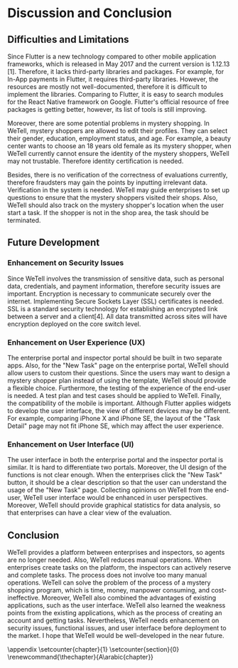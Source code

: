 # Discussion and Conclusion 

## Difficulties and Limitations

Since Flutter is a new technology compared to other mobile application frameworks, which is released in May 2017 and the current version is 1.12.13 [1]. Therefore, it lacks third-party libraries and packages. For example, for In-App payments in Flutter, it requires third-party libraries. However, the resources are mostly not well-documented, therefore it is difficult to implement the libraries. Comparing to Flutter, it is easy to search modules for the React Native framework on Google. Flutter's official resource of free packages is getting better, however, its list of tools is still improving.

Moreover, there are some potential problems in mystery shopping. In WeTell, mystery shoppers are allowed to edit their profiles. They can select their gender, education, employment status, and age. For example, a beauty center wants to choose an 18 years old female as its mystery shopper, when WeTell currently cannot ensure the identity of the mystery shoppers, WeTell may not trustable. Therefore identity certification is needed. 

Besides, there is no verification of the correctness of evaluations currently, therefore fraudsters may gain the points by inputting irrelevant data. Verification in the system is needed. WeTell may guide enterprises to set up questions to ensure that the mystery shoppers visited their shops. Also, WeTell should also track on the mystery shopper's location when the user start a task. If the shopper is not in the shop area, the task should be terminated.

## Future Development

### Enhancement on Security Issues
Since WeTell involves the transmission of sensitive data, such as personal data, credentials, and payment information, therefore security issues are important. Encryption is necessary to communicate securely over the internet. Implementing Secure Sockets Layer (SSL) certificates is needed. SSL is a standard security technology for establishing an encrypted link between a server and a client[4]. All data transmitted across sites will have encryption deployed on the core switch level. 

### Enhancement on User Experience (UX)
The enterprise portal and inspector portal should be built in two separate apps. Also, for the "New Task" page on the enterprise portal, WeTell should allow users to custom their questions. Since the users may want to design a mystery shopper plan instead of using the template, WeTell should provide a flexible choice. Furthermore, the testing of the experience of the end-user is needed. A test plan and test cases should be applied to WeTell. Finally, the compatibility of the mobile is important. Although Flutter applies widgets to develop the user interface, the view of different devices may be different. For example, comparing iPhone X and iPhone SE, the layout of the "Task Detail" page may not fit iPhone SE, which may affect the user experience.

### Enhancement on User Interface (UI)
The user interface in both the enterprise portal and the inspector portal is similar. It is hard to differentiate two portals. Moreover, the UI design of the functions is not clear enough. When the enterprises click the "New Task" button, it should be a clear description so that the user can understand the usage of the "New Task" page. Collecting opinions on WeTell from the end-user, WeTell user interface would be enhanced in user perspectives. 
Moreover, WeTell should provide graphical statistics for data analysis, so that enterprises can have a clear view of the evaluation.

## Conclusion
WeTell provides a platform between enterprises and inspectors, so agents are no longer needed. Also, WeTell reduces manual operations. When enterprises create tasks on the platform, the inspectors can actively reserve and complete tasks. The process does not involve too many manual operations. WeTell can solve the problem of the process of a mystery shopping program, which is time, money, manpower consuming, and cost-ineffective. 
Moreover, WeTell also combined the advantages of existing applications, such as the user interface. WeTell also learned the weakness points from the existing applications, which as the process of creating an account and getting tasks. 
Nevertheless, WeTell needs enhancement on security issues, functional issues, and user interface before deployment to the market. I hope that WeTell would be well-developed in the near future.

\appendix
\setcounter{chapter}{1}
\setcounter{section}{0}
\renewcommand{\thechapter}{A\arabic{chapter}}
